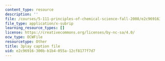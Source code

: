 ```yaml
---
content_type: resource
description: ''
file: /courses/5-111-principles-of-chemical-science-fall-2008/e2c96916300bb1b4055a12cf8177f7d7_f7RRqxv2pzg.srt
file_type: application/x-subrip
learning_resource_types: []
license: https://creativecommons.org/licenses/by-nc-sa/4.0/
ocw_type: OCWFile
resourcetype: Other
title: 3play caption file
uid: e2c96916-300b-b1b4-055a-12cf8177f7d7
---
```

